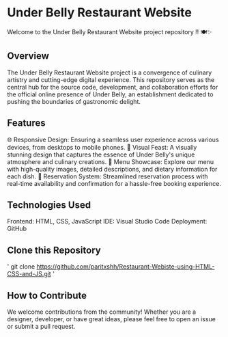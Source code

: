 # **Under Belly Restaurant Website**

Welcome to the Under Belly Restaurant Website project repository !! 🍽️✨

## **Overview**

The Under Belly Restaurant Website project is a convergence of culinary artistry and cutting-edge digital experience. This repository serves as the central hub for 
the source code, development, and collaboration efforts for the official online presence of Under Belly, an establishment dedicated to pushing the boundaries of 
gastronomic delight.

## **Features**

🌐 Responsive Design: Ensuring a seamless user experience across various devices, from desktops to mobile phones.
🎨 Visual Feast: A visually stunning design that captures the essence of Under Belly's unique atmosphere and culinary creations.
🍷 Menu Showcase: Explore our menu with high-quality images, detailed descriptions, and dietary information for each dish.
📅 Reservation System: Streamlined reservation process with real-time availability and confirmation for a hassle-free booking experience.

## **Technologies Used**

Frontend: HTML, CSS, JavaScript
IDE: Visual Studio Code
Deployment: GitHub

## **Clone this Repository**
' git clone https://github.com/paritxshh/Restaurant-Webiste-using-HTML-CSS-and-JS.git '

## **How to Contribute**
We welcome contributions from the community! Whether you are a designer, developer, or have great ideas, please feel free to open an issue or submit a pull request.
